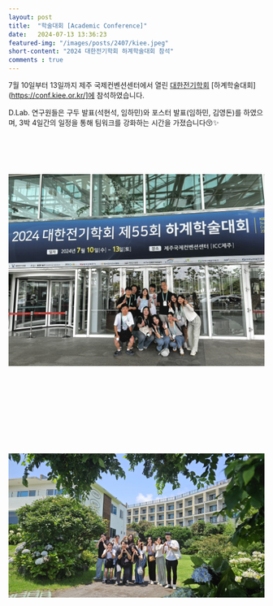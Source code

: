 ```yaml
---
layout: post 
title:  "학술대회 [Academic Conference]"
date:   2024-07-13 13:36:23
featured-img: "/images/posts/2407/kiee.jpeg"
short-content: "2024 대한전기학회 하계학술대회 참석"
comments : true
---
```


7월 10일부터 13일까지 제주 국제컨벤션센터에서 열린 [대한전기학회](https://www.kiee.or.kr/) [하계학술대회](https://conf.kiee.or.kr/]에 참석하였습니다. 
 
D.Lab. 연구원들은 구두 발표(석현석, 임하민)와 포스터 발표(임하민, 김영돈)를 하였으며, 3박 4일간의 일정을 통해 팀워크를 강화하는 시간을 가졌습니다😚✨

<br>

<div style="display: flex; justify-content: center;">
    <span class="image featured"><img src="/images/posts/2407/kiee1.jpeg" alt="" style='height: 500px; object-fit: contain;'></span>
</div>
<div style="display: flex; justify-content: center;">
    <span class="image featured"><img src="/images/posts/2407/kiee2.jpg" alt="" style='height: 500px; object-fit: contain;'></span>    
</div>